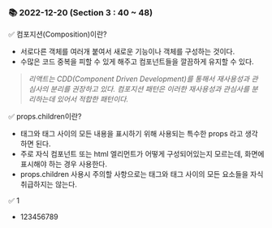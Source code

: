 ### 📚 2022-12-20 (Section 3 : 40 ~ 48)
✅ 컴포지션(Composition)이란? <br/>
- 서로다른 객체를 여러개 붙여서 새로운 기능이나 객체를 구성하는 것이다.
- 수많은 코드 중복을 피할 수 있게 해주고 컴포넌트들을 깔끔하게 유지할 수 있다.

> _리액트는 CDD(Component Driven Development)를 통해서 재사용성과 관심사의 분리를 권장하고 있다._
> _컴포지션 패턴은 이러한 재사용성과 관심사를 분리하는데 있어서 적합한 패턴이다._

✅ props.children이란? <br/>
- 태그와 태그 사이의 모든 내용을 표시하기 위해 사용되는 특수한 props 라고 생각하면 된다.
- 주로 자식 컴포넌트 또는 html 엘리먼트가 어떻게 구성되어있는지 모르는데, 화면에 표시해야 하는 경우 사용한다.
- props.children 사용시 주의할 사항으로는 태그와 태그 사이의 모든 요소들을 자식 취급하지는 않는다.

✅ 1 <br/>
- 123456789